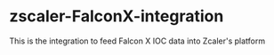 # zscaler-FalconX-integration
This is the integration to feed Falcon X IOC data into Zcaler's platform
